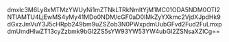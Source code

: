 dmxlc3M6Ly8xMTMzYWUyNi1mZTNkLTRkNmItYjM1MC01ODA5NDM0OTI2NTlAMTU4LjEwMS4yMy41MDo0NDM/cGF0aD0lMkZyYXkmc2VjdXJpdHk9dGxzJmVuY3J5cHRpb249bm9uZSZob3N0PWxpdmUubGFvd2Fud2FuLmxpdmUmdHlwZT13cyZzbmk9bGl2ZS5sYW93YW53YW4ubGl2ZSNsaXZlCg==
